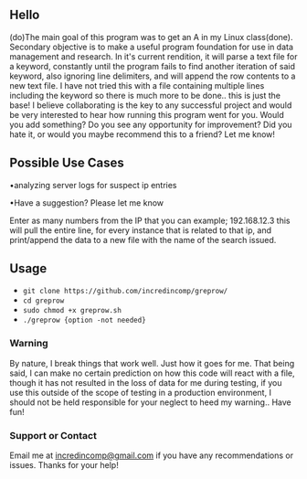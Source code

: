 ## Hello

(do)The main goal of this program was to get an A in my Linux class(done).  Secondary objective is to make a useful 
program foundation for use in data management and research.  In it's current rendition, it will parse a text file for a keyword, constantly until the program fails to find another iteration of said keyword, also ignoring line delimiters, and will append the row contents to a new text file.  I have not tried this with a file containing multiple lines including the keyword so there is much more to be done.. this is just the base! I believe collaborating is the key to any successful project and would be very interested to hear how running this program went for you. Would you add something? Do you see any opportunity for improvement? Did you hate it, or would you maybe recommend this to a friend? Let me know!

## Possible Use Cases
•analyzing server logs for suspect ip entries

•Have a suggestion? Please let me know

Enter as many numbers from the IP that you can example;
192.168.12.3
this will pull the entire line, for every instance that is related to that ip, 
and print/append the data to a new file with the name of the search issued.

## Usage
* `git clone https://github.com/incredincomp/greprow/`
* `cd greprow`
* `sudo chmod +x greprow.sh`
* `./greprow {option -not needed}`

### Warning

By nature, I break things that work well.  Just how it goes for me. That being said, I can make no certain prediction on how this code will react with a file, though it has not resulted in the loss of data for me during testing, if you use this outside of the scope of testing in a production environment, I should not be held responsible for your neglect to heed my warning.. Have fun!

### Support or Contact

Email me at incredincomp@gmail.com if you have any recommendations or issues. Thanks for your help!


